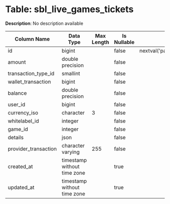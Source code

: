 # Table: sbl_live_games_tickets

**Description**: No description available

| Column Name | Data Type | Max Length | Is Nullable | Default | Primary Key | Foreign Key |
|-------------|-----------|------------|-------------|---------|-------------|-------------|
| id | bigint |  | false | nextval('pam.sbl_live_games_tickets_id_seq'::regclass) | sbl_live_games_tickets | sbl_live_games_tickets |
| amount | double precision |  | false |  |  |  |
| transaction_type_id | smallint |  | false |  | sbl_live_games_tickets | transaction_types |
| wallet_transaction | bigint |  | false |  |  |  |
| balance | double precision |  | false |  |  |  |
| user_id | bigint |  | false |  | sbl_live_games_tickets | users |
| currency_iso | character | 3 | false |  | sbl_live_games_tickets | currencies |
| whitelabel_id | integer |  | false |  | sbl_live_games_tickets | whitelabels |
| game_id | integer |  | false |  | sbl_live_games_tickets | games |
| details | json |  | false |  |  |  |
| provider_transaction | character varying | 255 | false |  |  |  |
| created_at | timestamp without time zone |  | true |  |  |  |
| updated_at | timestamp without time zone |  | true |  |  |  |
